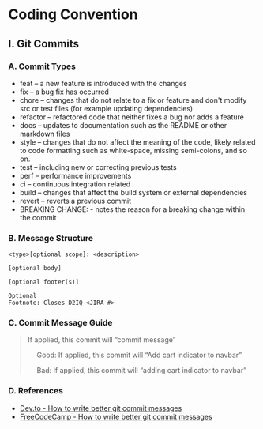 # Coding Convention

## I. Git Commits
### A. Commit Types
+ feat – a new feature is introduced with the changes
+ fix – a bug fix has occurred
+ chore – changes that do not relate to a fix or feature and don't modify src or test files (for example updating dependencies)
+ refactor – refactored code that neither fixes a bug nor adds a feature
+ docs – updates to documentation such as the README or other markdown files
+ style – changes that do not affect the meaning of the code, likely related to code formatting such as white-space, missing semi-colons, and so on.
+ test – including new or correcting previous tests
+ perf – performance improvements
+ ci – continuous integration related
+ build – changes that affect the build system or external dependencies
+ revert – reverts a previous commit
+ BREAKING CHANGE: <description> - notes the reason for a breaking change within the commit

### B. Message Structure
```
<type>[optional scope]: <description>

[optional body]

[optional footer(s)]

Optional
Footnote: Closes D2IQ-<JIRA #>
```
### C. Commit Message Guide

> If applied, this commit will “commit message”
>
> &emsp; Good: If applied, this commit will “Add cart indicator to navbar”
> 
> &emsp; Bad: If applied, this commit will “adding cart indicator to navbar”

### D. References
+ [Dev.to - How to write better git commit messages](https://dev.to/ahmed0saber/how-to-write-better-git-commit-messages--40al)
+ [FreeCodeCamp - How to write better git commit messages](https://www.freecodecamp.org/news/how-to-write-better-git-commit-messages/)
